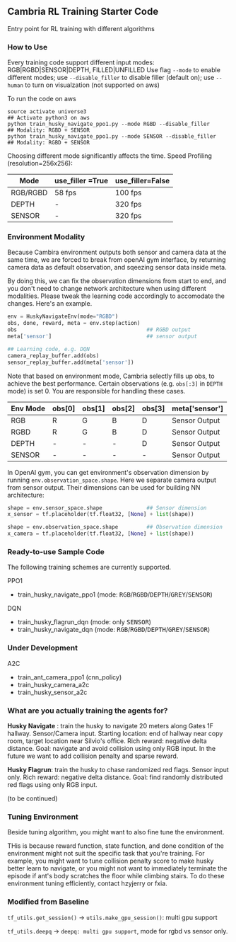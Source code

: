 ## Cambria RL Training Starter Code
Entry point for RL training with different algorithms


### How to Use
Every training code support different input modes: RGB|RGBD|SENSOR|DEPTH, FILLED|UNFILLED
Use flag `--mode` to enable different modes; use `--disable_filler` to disable filler (default on); use `--human` to turn on visualzation (not supported on aws)

To run the code on aws
```shell
source activate universe3                                            ## Activate python3 on aws
python train_husky_navigate_ppo1.py --mode RGBD --disable_filler     ## Modality: RGBD + SENSOR
python train_husky_navigate_ppo1.py --mode SENSOR --disable_filler   ## Modality: RGBD + SENSOR
```

Choosing different mode significantly affects the time. Speed Profiling (resolution=256x256):

|Mode       |use_filler =True   | use_filler=False  |
|---        |---                |---                |
|RGB/RGBD   |58 fps             |100 fps            |
|DEPTH      |-                  |320 fps            |
|SENSOR     |-                  |320 fps            |

### Environment Modality
Because Cambira environment outputs both sensor and camera data at the same time, we are forced to break from openAI gym interface, by returning camera data as default observation, and sqeezing sensor data inside meta.

By doing this, we can fix the observation dimensions from start to end, and you don't need to change network architecture when using different modalities. Please tweak the learning code accordingly to accomodate the changes. Here's an example.
```python
env = HuskyNavigateEnv(mode="RGBD")
obs, done, reward, meta = env.step(action)
obs                                         ## RGBD output
meta['sensor']                              ## sensor output

## Learning code, e.g. DQN
camera_replay_buffer.add(obs)
sensor_replay_buffer.add(meta['sensor'])

```

Note that based on environment mode, Cambria selectly fills up obs, to achieve the best performance. Certain observations (e.g. `obs[:3]` in `DEPTH` mode) is set 0. You are responsible for handling these cases.

|Env  Mode  |obs[0] |obs[1] |obs[2] |obs[3] |meta['sensor'] |
|---        |---    |---    |---    |---    |---            |
|RGB        |R      |G      |B      |D      |Sensor Output  |
|RGBD       |R      |G      |B      |D      |Sensor Output  |
|DEPTH      | -     |-      |-      |D      |Sensor Output  |
|SENSOR     | -     |-      |-      |-      |Sensor Output  |

In OpenAI gym, you can get environment's observation dimension by running `env.observation_space.shape`. Here we separate camera output from sensor output. Their dimensions can be used for building NN architecture:
```python
shape = env.sensor_space.shape              ## Sensor dimension 
x_sensor = tf.placeholder(tf.float32, [None] + list(shape))

shape = env.observation_space.shape         ## Observation dimension
x_camera = tf.placeholder(tf.float32, [None] + list(shape))
```


### Ready-to-use Sample Code
The following training schemes are currently supported.

PPO1

* train\_husky\_navigate\_ppo1 (mode: <kbd>RGB</kbd>/<kbd>RGBD</kbd>/<kbd>DEPTH</kbd>/<kbd>GREY</kbd>/<kbd>SENSOR</kbd>)

DQN

* train\_husky\_flagrun\_dqn (mode: only <kbd>SENSOR</kbd>)
* train\_husky\_navigate\_dqn (mode: <kbd>RGB</kbd>/<kbd>RGBD</kbd>/<kbd>DEPTH</kbd>/<kbd>GREY</kbd>/<kbd>SENSOR</kbd>)


### Under Development

A2C

* train\_ant\_camera\_ppo1 (cnn\_policy)
* train\_husky\_camera\_a2c
* train\_husky\_sensor\_a2c

### What are you actually training the agents for?
**Husky Navigate** : train the husky to navigate 20 meters along Gates 1F hallway. Sensor/Camera input. Starting location: end of hallway near copy room, target location near Silvio's office. Rich reward: negative delta distance. 
Goal: navigate and avoid collision using only RGB input. In the future we want to add collision penalty and sparse reward.

**Husky Flagrun**: train the husky to chase randomized red flags. Sensor input only. Rich reward: negative delta distance. Goal: find randomly distributed red flags using only RGB input.

(to be continued)



### Tuning Environment
Beside tuning algorithm, you might want to also fine tune the environment.

THis is because reward function, state function, and done condition of the environment might not suit the specific task that you're training. For example, you might want to tune collision penalty score to make husky better learn to navigate, or you might not want to immediately terminate the episode if ant's body scratches the floor while climbing stairs. To do these environment tuning efficiently, contact hzyjerry or fxia.



### Modified from Baseline
`tf_utils.get_session()` -> `utils.make_gpu_session()`: multi gpu support


`tf_utils.deepq` -> `deepq: multi gpu support`, mode for rgbd vs sensor only.
    
